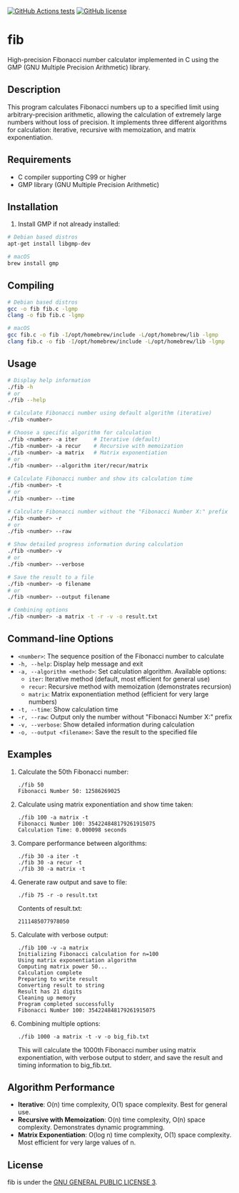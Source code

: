 [![GitHub Actions tests](https://github.com/rodrigobelloso/fib/actions/workflows/build.yml/badge.svg)](https://github.com/rodrigobelloso/fib/actions/workflows/build.yml) [![GitHub license](https://img.shields.io/badge/license-MIT-blue.svg)](./LICENSE)

# fib

High-precision Fibonacci number calculator implemented in C using the GMP (GNU Multiple Precision Arithmetic) library.

## Description

This program calculates Fibonacci numbers up to a specified limit using arbitrary-precision arithmetic, allowing the calculation of extremely large numbers without loss of precision. It implements three different algorithms for calculation: iterative, recursive with memoization, and matrix exponentiation.

## Requirements

- C compiler supporting C99 or higher
- GMP library (GNU Multiple Precision Arithmetic)

## Installation

1. Install GMP if not already installed:

```sh
# Debian based distros
apt-get install libgmp-dev

# macOS
brew install gmp
```

## Compiling

```sh
# Debian based distros
gcc -o fib fib.c -lgmp
clang -o fib fib.c -lgmp

# macOS
gcc fib.c -o fib -I/opt/homebrew/include -L/opt/homebrew/lib -lgmp
clang fib.c -o fib -I/opt/homebrew/include -L/opt/homebrew/lib -lgmp
```

## Usage

```sh
# Display help information
./fib -h
# or
./fib --help

# Calculate Fibonacci number using default algorithm (iterative)
./fib <number>

# Choose a specific algorithm for calculation
./fib <number> -a iter     # Iterative (default)
./fib <number> -a recur    # Recursive with memoization
./fib <number> -a matrix   # Matrix exponentiation
# or
./fib <number> --algorithm iter/recur/matrix

# Calculate Fibonacci number and show its calculation time
./fib <number> -t
# or
./fib <number> --time

# Calculate Fibonacci number without the "Fibonacci Number X:" prefix
./fib <number> -r
# or
./fib <number> --raw

# Show detailed progress information during calculation
./fib <number> -v
# or
./fib <number> --verbose

# Save the result to a file
./fib <number> -o filename
# or
./fib <number> --output filename

# Combining options
./fib <number> -a matrix -t -r -v -o result.txt
```

## Command-line Options

- `<number>`: The sequence position of the Fibonacci number to calculate
- `-h, --help`: Display help message and exit
- `-a, --algorithm <method>`: Set calculation algorithm. Available options:
  - `iter`: Iterative method (default, most efficient for general use)
  - `recur`: Recursive method with memoization (demonstrates recursion)
  - `matrix`: Matrix exponentiation method (efficient for very large numbers)
- `-t, --time`: Show calculation time
- `-r, --raw`: Output only the number without "Fibonacci Number X:" prefix
- `-v, --verbose`: Show detailed information during calculation
- `-o, --output <filename>`: Save the result to the specified file

## Examples

1. Calculate the 50th Fibonacci number:

   ```
   ./fib 50
   Fibonacci Number 50: 12586269025
   ```

2. Calculate using matrix exponentiation and show time taken:

   ```
   ./fib 100 -a matrix -t
   Fibonacci Number 100: 354224848179261915075
   Calculation Time: 0.000098 seconds
   ```

3. Compare performance between algorithms:

   ```
   ./fib 30 -a iter -t
   ./fib 30 -a recur -t
   ./fib 30 -a matrix -t
   ```

4. Generate raw output and save to file:

   ```
   ./fib 75 -r -o result.txt
   ```

   Contents of result.txt:

   ```
   2111485077978050
   ```

5. Calculate with verbose output:

   ```
   ./fib 100 -v -a matrix
   Initializing Fibonacci calculation for n=100
   Using matrix exponentiation algorithm
   Computing matrix power 50...
   Calculation complete
   Preparing to write result
   Converting result to string
   Result has 21 digits
   Cleaning up memory
   Program completed successfully
   Fibonacci Number 100: 354224848179261915075
   ```

6. Combining multiple options:
   ```
   ./fib 1000 -a matrix -t -v -o big_fib.txt
   ```
   This will calculate the 1000th Fibonacci number using matrix exponentiation,
   with verbose output to stderr, and save the result and timing information to big_fib.txt.

## Algorithm Performance

- **Iterative**: O(n) time complexity, O(1) space complexity. Best for general use.
- **Recursive with Memoization**: O(n) time complexity, O(n) space complexity. Demonstrates dynamic programming.
- **Matrix Exponentiation**: O(log n) time complexity, O(1) space complexity. Most efficient for very large values of n.

## License

fib is under the [GNU GENERAL PUBLIC LICENSE 3](./LICENSE).
